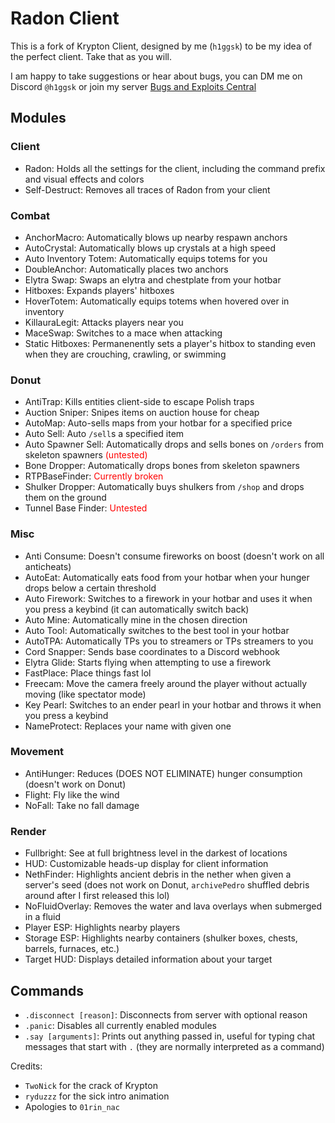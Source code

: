 # Radon Client

This is a fork of Krypton Client, designed by me (`h1ggsk`) to be my idea of the perfect client. Take that as you will.

I am happy to take suggestions or hear about bugs, you can DM me on Discord `@h1ggsk` or join my server [Bugs and Exploits Central](https://discord.com/invite/VPHpTe6Z2U)

## Modules
### Client
- Radon: Holds all the settings for the client, including the command prefix and visual effects and colors
- Self-Destruct: Removes all traces of Radon from your client
### Combat
- AnchorMacro: Automatically blows up nearby respawn anchors
- AutoCrystal: Automatically blows up crystals at a high speed
- Auto Inventory Totem: Automatically equips totems for you
- DoubleAnchor: Automatically places two anchors
- Elytra Swap: Swaps an elytra and chestplate from your hotbar
- Hitboxes: Expands players' hitboxes
- HoverTotem: Automatically equips totems when hovered over in inventory
- KillauraLegit: Attacks players near you
- MaceSwap: Switches to a mace when attacking
- Static Hitboxes: Permanenently sets a player's hitbox to standing even when they are crouching, crawling, or swimming
### Donut
- AntiTrap: Kills entities client-side to escape Polish traps
- Auction Sniper: Snipes items on auction house for cheap
- AutoMap: Auto-sells maps from your hotbar for a specified price
- Auto Sell: Auto `/sell`s a specified item
- Auto Spawner Sell: Automatically drops and sells bones on `/orders` from skeleton spawners <font color="red">(untested)</font>
- Bone Dropper: Automatically drops bones from skeleton spawners
- RTPBaseFinder: <font color="red">Currently broken</font>
- Shulker Dropper: Automatically buys shulkers from `/shop` and drops them on the ground
- Tunnel Base Finder: <font color="red">Untested</font>
### Misc
- Anti Consume: Doesn't consume fireworks on boost (doesn't work on all anticheats)
- AutoEat: Automatically eats food from your hotbar when your hunger drops below a certain threshold
- Auto Firework: Switches to a firework in your hotbar and uses it when you press a keybind (it can automatically switch back)
- Auto Mine: Automatically mine in the chosen direction
- Auto Tool: Automatically switches to the best tool in your hotbar
- AutoTPA: Automatically TPs you to streamers or TPs streamers to you
- Cord Snapper: Sends base coordinates to a Discord webhook
- Elytra Glide: Starts flying when attempting to use a firework
- FastPlace: Place things fast lol
- Freecam: Move the camera freely around the player without actually moving (like spectator mode)
- Key Pearl: Switches to an ender pearl in your hotbar and throws it when you press a keybind
- NameProtect: Replaces your name with given one
### Movement
- AntiHunger: Reduces (DOES NOT ELIMINATE) hunger consumption (doesn't work on Donut)
- Flight: Fly like the wind
- NoFall: Take no fall damage
### Render
- Fullbright: See at full brightness level in the darkest of locations
- HUD: Customizable heads-up display for client information
- NethFinder: Highlights ancient debris in the nether when given a server's seed (does not work on Donut, `archivePedro` shuffled debris around after I first released this lol)
- NoFluidOverlay: Removes the water and lava overlays when submerged in a fluid
- Player ESP: Highlights nearby players
- Storage ESP: Highlights nearby containers (shulker boxes, chests, barrels, furnaces, etc.)
- Target HUD: Displays detailed information about your target

## Commands
- `.disconnect [reason]`: Disconnects from server with optional reason
- `.panic`: Disables all currently enabled modules
- `.say [arguments]`: Prints out anything passed in, useful for typing chat messages that start with `.` (they are normally interpreted as a command)

Credits:
- `TwoNick` for the crack of Krypton
- `ryduzzz` for the sick intro animation
- Apologies to `01rin_nac`